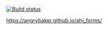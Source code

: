 [![Build status](https://ci.appveyor.com/api/projects/status/20kimb5v1akhva0r?svg=true)](https://ci.appveyor.com/project/AngryBaker/ahj-forms)

https://angrybaker.github.io/ahj_forms/

